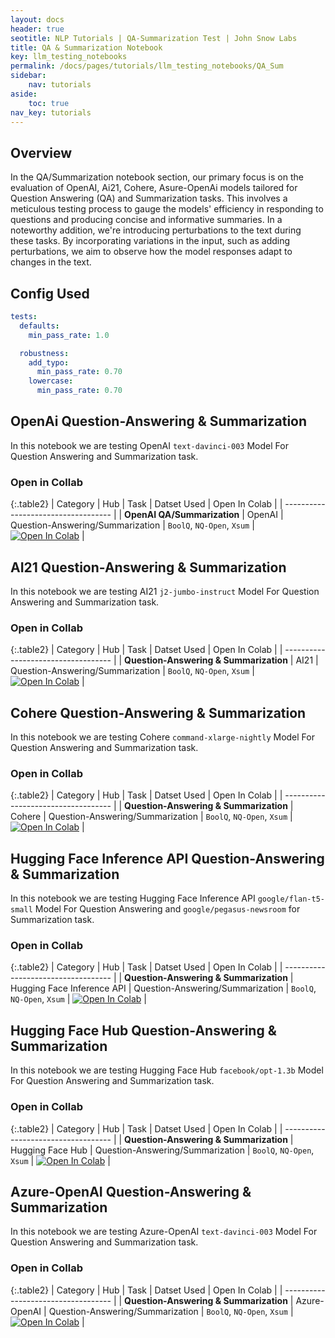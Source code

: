 ```yaml
---
layout: docs
header: true
seotitle: NLP Tutorials | QA-Summarization Test | John Snow Labs
title: QA & Summarization Notebook
key: llm_testing_notebooks
permalink: /docs/pages/tutorials/llm_testing_notebooks/QA_Sum
sidebar:
    nav: tutorials
aside:
    toc: true
nav_key: tutorials
---
```


<div class="main-docs" markdown="1"><div class="h3-box" markdown="1">

## Overview

In the QA/Summarization notebook section, our primary focus is on the evaluation of OpenAI, Ai21, Cohere, Asure-OpenAi models tailored for Question Answering (QA) and Summarization tasks. This involves a meticulous testing process to gauge the models' efficiency in responding to questions and producing concise and informative summaries. In a noteworthy addition, we're introducing perturbations to the text during these tasks. By incorporating variations in the input, such as adding perturbations, we aim to observe how the model responses adapt to changes in the text. 

## Config Used

```yml
tests:
  defaults:
    min_pass_rate: 1.0

  robustness:
    add_typo:
      min_pass_rate: 0.70
    lowercase:
      min_pass_rate: 0.70
```

<div class="main-docs" markdown="1"><div class="h3-box" markdown="1">


## OpenAi Question-Answering & Summarization

In this notebook we are testing OpenAI `text-davinci-003` Model For Question Answering and Summarization task.


### Open in Collab

{:.table2}
| Category               | Hub                           | Task                              |  Datset Used                                                                                                                                                                                                                                   | Open In Colab |
| ----------------------------------- |
| **OpenAI QA/Summarization** | OpenAI                            | Question-Answering/Summarization  | `BoolQ`, `NQ-Open`, `Xsum` | [![Open In Colab](https://colab.research.google.com/assets/colab-badge.svg)](https://colab.research.google.com/github/JohnSnowLabs/langtest/blob/main/demo/tutorials/llm_notebooks/OpenAI_QA_Summarization_Testing_Notebook.ipynb)               |

<div class="main-docs" markdown="1"><div class="h3-box" markdown="1">


## AI21 Question-Answering & Summarization

In this notebook we are testing AI21 `j2-jumbo-instruct` Model For Question Answering and Summarization task.


### Open in Collab

{:.table2}
| Category               | Hub                           | Task                              |  Datset Used                                                                                                                                                                                                                                   | Open In Colab |
| ----------------------------------- |
|  **Question-Answering & Summarization**   | AI21                              | Question-Answering/Summarization  | `BoolQ`, `NQ-Open`, `Xsum` | [![Open In Colab](https://colab.research.google.com/assets/colab-badge.svg)](https://colab.research.google.com/github/JohnSnowLabs/langtest/blob/main/demo/tutorials/llm_notebooks/AI21_QA_Summarization_Testing_Notebook.ipynb)    |

<div class="main-docs" markdown="1"><div class="h3-box" markdown="1">


## Cohere Question-Answering & Summarization

In this notebook we are testing Cohere `command-xlarge-nightly` Model For Question Answering and Summarization task.


### Open in Collab

{:.table2}
| Category               | Hub                           | Task                              |  Datset Used                                                                                                                                                                                                                                   | Open In Colab |
| ----------------------------------- |
|  **Question-Answering & Summarization**   | Cohere                            | Question-Answering/Summarization  | `BoolQ`, `NQ-Open`, `Xsum` | [![Open In Colab](https://colab.research.google.com/assets/colab-badge.svg)](https://colab.research.google.com/github/JohnSnowLabs/langtest/blob/main/demo/tutorials/llm_notebooks/Cohere_QA_Summarization_Testing_Notebook.ipynb) |

<div class="main-docs" markdown="1"><div class="h3-box" markdown="1">

## Hugging Face Inference API Question-Answering & Summarization

In this notebook we are testing Hugging Face Inference API `google/flan-t5-small` Model For Question Answering and `google/pegasus-newsroom` for Summarization task.

### Open in Collab

{:.table2}
| Category               | Hub                           | Task                              |  Datset Used                                                                                                                                                                                                                                   | Open In Colab |
| ----------------------------------- |
|  **Question-Answering & Summarization**           | Hugging Face Inference API        | Question-Answering/Summarization  | `BoolQ`, `NQ-Open`, `Xsum` | [![Open In Colab](https://colab.research.google.com/assets/colab-badge.svg)](https://colab.research.google.com/github/JohnSnowLabs/langtest/blob/main/demo/tutorials/llm_notebooks/HuggingFaceAPI_QA_Summarization_Testing_Notebook.ipynb)       |

<div class="main-docs" markdown="1"><div class="h3-box" markdown="1">

## Hugging Face Hub Question-Answering & Summarization

In this notebook we are testing Hugging Face Hub `facebook/opt-1.3b` Model For Question Answering and Summarization task.

### Open in Collab

{:.table2}
| Category               | Hub                           | Task                              |  Datset Used                                                                                                                                                                                                                                   | Open In Colab |
| ----------------------------------- |
|  **Question-Answering & Summarization**   | Hugging Face Hub                  | Question-Answering/Summarization  | `BoolQ`, `NQ-Open`, `Xsum` | [![Open In Colab](https://colab.research.google.com/assets/colab-badge.svg)](https://colab.research.google.com/github/JohnSnowLabs/langtest/blob/main/demo/tutorials/llm_notebooks/HuggingFaceHub_QA_Summarization_Testing_Notebook.ipynb)       |

<div class="main-docs" markdown="1"><div class="h3-box" markdown="1">

## Azure-OpenAI Question-Answering & Summarization

In this notebook we are testing Azure-OpenAI `text-davinci-003` Model For Question Answering and Summarization task.


### Open in Collab

{:.table2}
| Category               | Hub                           | Task                              |  Datset Used                                                                                                                                                                                                                                   | Open In Colab |
| ----------------------------------- |
|  **Question-Answering & Summarization**  | Azure-OpenAI                      | Question-Answering/Summarization  | `BoolQ`, `NQ-Open`, `Xsum` | [![Open In Colab](https://colab.research.google.com/assets/colab-badge.svg)](https://colab.research.google.com/github/JohnSnowLabs/langtest/blob/main/demo/tutorials/llm_notebooks/Azure_OpenAI_QA_Summarization_Testing_Notebook.ipynb) |

</div></div>